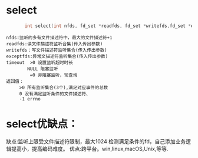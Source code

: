 # select
```c
       int select(int nfds, fd_set *readfds, fd_set *writefds,fd_set *exceptfds, struct timeval *timeout);
```
```
nfds:监听的多有文件描述符中，最大的文件描述符+1
readfds:读文件描述符监听合集(传入传出参数)
writefds：写文件描述符监听集合(传入传出参数)
exceptfds:异常文描述符监听集合(传入传出参数)
timeout  >0 设置监听超时时长
        NULL 阻塞监听
         =0 非阻塞监听，轮查询
返回值：
     >0 所有监听集合(3个),满足对应事件的总数
     0 没有满足监听条件的文件描述符、
     -1 errno
```
# select优缺点：
缺点:监听上限受文件描述符限制，最大1024
    检测满足条件的fd，自己添加业务逻辑提高小，提高编码难度。
优点:跨平台。win,linux,macOS,Unix,等等.
